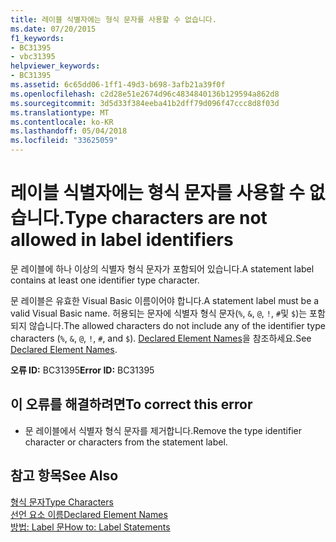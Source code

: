 ```yaml
---
title: 레이블 식별자에는 형식 문자를 사용할 수 없습니다.
ms.date: 07/20/2015
f1_keywords:
- BC31395
- vbc31395
helpviewer_keywords:
- BC31395
ms.assetid: 6c65dd06-1ff1-49d3-b698-3afb21a39f0f
ms.openlocfilehash: c2d28e51e2674d96c4834840136b129594a862d8
ms.sourcegitcommit: 3d5d33f384eeba41b2dff79d096f47ccc8d8f03d
ms.translationtype: MT
ms.contentlocale: ko-KR
ms.lasthandoff: 05/04/2018
ms.locfileid: "33625059"
---
```

# <a name="type-characters-are-not-allowed-in-label-identifiers"></a><span data-ttu-id="78c03-102">레이블 식별자에는 형식 문자를 사용할 수 없습니다.</span><span class="sxs-lookup"><span data-stu-id="78c03-102">Type characters are not allowed in label identifiers</span></span>
<span data-ttu-id="78c03-103">문 레이블에 하나 이상의 식별자 형식 문자가 포함되어 있습니다.</span><span class="sxs-lookup"><span data-stu-id="78c03-103">A statement label contains at least one identifier type character.</span></span>  
  
 <span data-ttu-id="78c03-104">문 레이블은 유효한 Visual Basic 이름이어야 합니다.</span><span class="sxs-lookup"><span data-stu-id="78c03-104">A statement label must be a valid Visual Basic name.</span></span> <span data-ttu-id="78c03-105">허용되는 문자에 식별자 형식 문자(`%`, `&`, `@`, `!`, `#`및 `$`)는 포함되지 않습니다.</span><span class="sxs-lookup"><span data-stu-id="78c03-105">The allowed characters do not include any of the identifier type characters (`%`, `&`, `@`, `!`, `#`, and `$`).</span></span> <span data-ttu-id="78c03-106">[Declared Element Names](../../visual-basic/programming-guide/language-features/declared-elements/declared-element-names.md)을 참조하세요.</span><span class="sxs-lookup"><span data-stu-id="78c03-106">See [Declared Element Names](../../visual-basic/programming-guide/language-features/declared-elements/declared-element-names.md).</span></span>  
  
 <span data-ttu-id="78c03-107">**오류 ID:** BC31395</span><span class="sxs-lookup"><span data-stu-id="78c03-107">**Error ID:** BC31395</span></span>  
  
## <a name="to-correct-this-error"></a><span data-ttu-id="78c03-108">이 오류를 해결하려면</span><span class="sxs-lookup"><span data-stu-id="78c03-108">To correct this error</span></span>  
  
-   <span data-ttu-id="78c03-109">문 레이블에서 식별자 형식 문자를 제거합니다.</span><span class="sxs-lookup"><span data-stu-id="78c03-109">Remove the type identifier character or characters from the statement label.</span></span>  
  
## <a name="see-also"></a><span data-ttu-id="78c03-110">참고 항목</span><span class="sxs-lookup"><span data-stu-id="78c03-110">See Also</span></span>  
 [<span data-ttu-id="78c03-111">형식 문자</span><span class="sxs-lookup"><span data-stu-id="78c03-111">Type Characters</span></span>](../../visual-basic/programming-guide/language-features/data-types/type-characters.md)  
 [<span data-ttu-id="78c03-112">선언 요소 이름</span><span class="sxs-lookup"><span data-stu-id="78c03-112">Declared Element Names</span></span>](../../visual-basic/programming-guide/language-features/declared-elements/declared-element-names.md)  
 [<span data-ttu-id="78c03-113">방법: Label 문</span><span class="sxs-lookup"><span data-stu-id="78c03-113">How to: Label Statements</span></span>](../../visual-basic/programming-guide/program-structure/how-to-label-statements.md)
